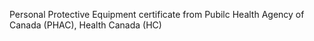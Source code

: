 Personal Protective Equipment certificate from Pubilc Health Agency of Canada (PHAC), Health Canada (HC)
